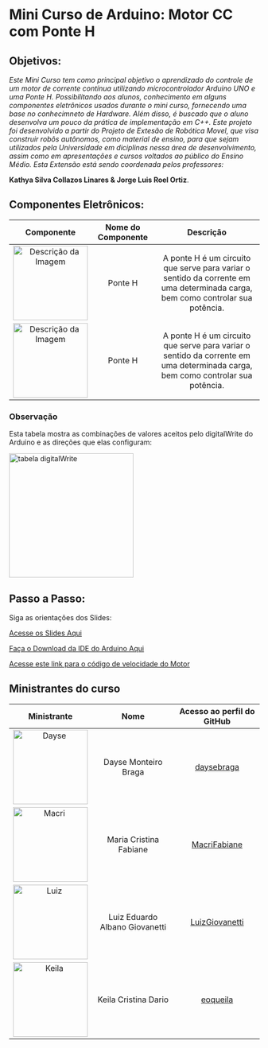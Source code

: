 # Mini Curso de Arduino: Motor CC com Ponte H

## Objetivos:
_Este Mini Curso tem como principal objetivo o aprendizado do controle de um motor de corrente contínua utilizando microcontrolador Arduino UNO e uma Ponte H. Possibilitando aos alunos, conhecimento em alguns componentes eletrônicos usados durante o mini curso, fornecendo uma base no conhecimneto de Hardware. Além disso, é buscado que o aluno desenvolva  um pouco da prática de implementação em C++. Este projeto foi desenvolvido a partir do Projeto de Extesão de Robótica Movel, que visa construir robôs autônomos, como material de ensino, para que sejam utilizados pela Universidade em diciplinas nessa área de desenvolvimento, assim como em apresentações e cursos voltados ao público do Ensino Médio.
Esta Extensão está sendo coordenada pelos professores:_

__Kathya Silva Collazos Linares & Jorge Luis Roel Ortiz__.

## Componentes Eletrônicos:

Componente | Nome do Componente | Descrição
:---------:|:------------------:|:---------:
<img src="https://th.bing.com/th/id/OIP.gW4eBp_itmkzCHXLsRJ5bwHaHa?rs=1&pid=ImgDetMain" alt="Descrição da Imagem" width="150"/> | Ponte H | A ponte H é um circuito que serve para variar o sentido da corrente em uma determinada carga, bem como controlar sua potência.
<img src="https://cdn.awsli.com.br/600x700/468/468162/produto/19414355828b769476.jpg" alt="Descrição da Imagem" width="150"/> | Ponte H | A ponte H é um circuito que serve para variar o sentido da corrente em uma determinada carga, bem como controlar sua potência.

### Observação
Esta tabela mostra as combinações de valores aceitos pelo digitalWrite do Arduino e as direções que elas configuram:

<img src="https://github.com/user-attachments/assets/2d59c26d-34cd-43a9-8855-6fc8b5f6bbec" alt="tabela digitalWrite" width="250"/>



## Passo a Passo:

<html>
Siga as orientações dos Slides:

   <a href="https://github.com/MacriFabiane/MiniCursoArduinoMotorCC/blob/main/materiais%20did%C3%A1ticos/Slides_minicurso_motorCC.pdf">Acesse os Slides Aqui</a>

   <a href="https://www.arduino.cc/en/software">Faça o Download da IDE do Arduino Aqui</a>
   
   <a href="https://github.com/MacriFabiane/MiniCursoArduinoMotorCC/blob/main/c%C3%B3digos/codigo_VelocidadeMotor.ino" >Acesse este link para o código de velocidade do Motor</a>
            
</html>

## Ministrantes do curso

Ministrante | Nome | Acesso ao  perfil do GitHub
:---------:|:------------------:|:---------:
<img src="https://avatars.githubusercontent.com/u/116815697?v=4" alt="Dayse" width="150"/> | Dayse Monteiro Braga | <a href="https://github.com/daysebraga" >daysebraga</a>
<img src="https://avatars.githubusercontent.com/u/102324931?v=4" alt="Macri" width="150"/> | Maria Cristina Fabiane | <a href="https://github.com/MacriFabiane" >MacriFabiane</a>
<img src="https://avatars.githubusercontent.com/u/67847441?v=4" alt="Luiz" width="150"/> | Luiz Eduardo Albano Giovanetti | <a href="https://github.com/daysebraga" >LuizGiovanetti</a>
<img src="https://avatars.githubusercontent.com/u/105608713?v=4" alt="Keila" width="150"/> | Keila Cristina Dario | <a href="https://github.com/eoqueila" >eoqueila</a>




